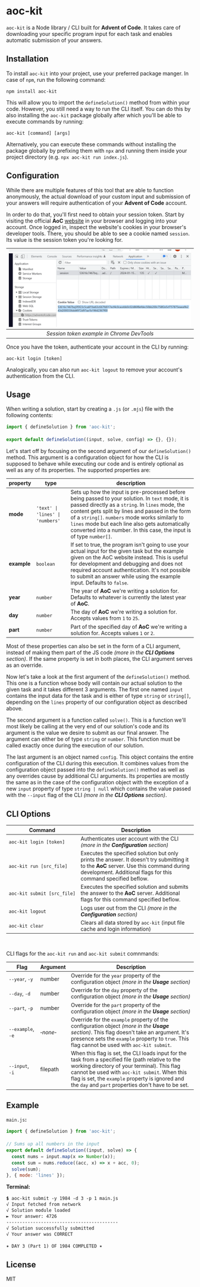 # aoc-kit
`aoc-kit` is a Node library / CLI built for **Advent of Code**. It takes care of downloading your specific program input for each task and enables automatic submission of your answers.

## Installation
To install `aoc-kit` into your project, use your preferred package manger. In case of `npm`, run the following command:
```
npm install aoc-kit
```
This will allow you to import the `defineSolution()` method from within your code. However, you still need a way to run the CLI itself. You can do this by also installing the `aoc-kit` package globally after which you'll be able to execute commands by running:
```
aoc-kit [command] [args]
```

Alternatively, you can execute these commands without installing the package globally by prefixing them with `npx` and running them inside your project directory (e.g. `npx aoc-kit run index.js`).

## Configuration
While there are multiple features of this tool that are able to function anonymously, the actual download of your custom input and submission of your answers will require authentication of your **Advent of Code** account.

In order to do that, you'll first need to obtain your session token. Start by visiting the official **AoC** [website](https://adventofcode.com/) in your browser and logging into your account. Once logged in, inspect the website's cookies in your browser's developer tools. There, you should be able to see a cookie named `session`. Its value is the session token you're looking for.

| ![DevTools in Chrome](images/cookie.png) |
|:---:|
| *Session token example in Chrome DevTools* |

Once you have the token, authenticate your account in the CLI by running:
```
aoc-kit login [token]
```

Analogically, you can also run `aoc-kit logout` to remove your account's authentication from the CLI.

## Usage
When writing a solution, start by creating a `.js` (or `.mjs`) file with the following contents:
```js
import { defineSolution } from 'aoc-kit';

export default defineSolution((input, solve, config) => {}, {});
```

Let's start off by focusing on the second argument of our `defineSolution()` method. This argument is a configuration object for how the CLI is supposed to behave while executing our code and is entirely optional as well as any of its properties. The supported properties are:

| property | type | description |
| --- | --- | --- |
| **mode** | `'text' \| 'lines' \| 'numbers'`| Sets up how the input is pre-processed before being passed to your solution. In `text` mode, it is passed directly as a `string`. In `lines` mode, the content gets split by lines and passed in the form of a `string[]`. `numbers` mode works similarly to `lines` mode but each line also gets automatically converted into a number. In this case, the input is of type `number[]`. |
| **example** | `boolean` | If set to true, the program isn't going to use your actual input for the given task but the example given on the AoC website instead. This is useful for development and debugging and does not required account authentication. It's not possible to submit an answer while using the example input. Defaults to `false`. |
| **year** | `number` | The year of **AoC** we're writing a solution for. Defaults to whatever is currently the latest year of **AoC**. |
| **day** | `number` | The day of **AoC** we're writing a solution for. Accepts values from `1` to `25`. |
| **part** | `number` | Part of the specified day of **AoC** we're writing a solution for. Accepts values `1` or `2`. |

Most of these properties can also be set in the form of a CLI argument, instead of making them part of the JS code *(more in the **CLI Options** section)*. If the same property is set in both places, the CLI argument serves as an override.

Now let's take a look at the first argument of the `defineSolution()` method. This one is a function whose body will contain our actual solution to the given task and it takes different 3 arguments. The first one named `input` contains the input data for the task and is either of type `string` or `string[]`, depending on the `lines` property of our configuration object as described above.

The second argument is a function called `solve()`. This is a function we'll most likely be calling at the very end of our solution's code and its argument is the value we desire to submit as our final answer. The argument can either be of type `string` or `number`. This function must be called exactly once during the execution of our solution.

The last argument is an object named `config`. This object contains the entire configuration of the CLI during this execution. It combines values from the configuration object passed into the `defineSolution()` method as well as any overrides cause by additional CLI arguments. Its properties are mostly the same as in the case of the configuration object with the exception of a new `input` property of type `string | null` which contains the value passed with the `--input` flag of the CLI *(more in the **CLI Options** section)*.

## CLI Options
| Command | Description |
| --- | --- |
| <code>aoc‑kit&nbsp;login&nbsp;[token]</code> | Authenticates user account with the CLI *(more in the **Configuration** section)* |
| <code>aoc‑kit&nbsp;run&nbsp;[src_file]</code> | Executes the specified solution but only prints the answer. It doesn't try submitting it to the **AoC** server. Use this command during development. Additional flags for this command specified beflow. |
| <code>aoc‑kit&nbsp;submit&nbsp;[src_file]</code> | Executes the specified solution and submits the answer to the **AoC** server. Additional flags for this command specified beflow. |
| <code>aoc‑kit&nbsp;logout</code> | Logs user out from the CLI *(more in the **Configuration** section)* |
| <code>aoc‑kit&nbsp;clear</code> | Clears all data stored by `aoc-kit` (input file cache and login information) |

&nbsp;

CLI flags for the `aoc-kit run` and `aoc-kit submit` comnmands:

| Flag | Argument | Description |
| --- | --- | --- |
| `‑‑year`, `‑y` | number | Override for the `year` property of the configuration object *(more in the **Usage** section)* |
| `‑‑day`, `‑d` | number | Override for the `day` property of the configuration object *(more in the **Usage** section)* |
| `‑‑part`, `‑p` | number | Override for the `part` property of the configuration object *(more in the **Usage** section)* |
| `‑‑example`, `‑e` | *‑none‑* | Override for the `example` property of the configuration object *(more in the **Usage** section)*. This flag doesn't take an argument. It's presence sets the `example` property to `true`. This flag cannot be used with `aoc‑kit submit`. |
| `‑‑input`, `‑i` | filepath | When this flag is set, the CLI loads input for the task from a specified file (path relative to the working directory of your terminal). This flag cannot be used with `aoc‑kit submit`. When this flag is set, the `example` property is ignored and the `day` and `part` properties don't have to be set. |

## Example
`main.js`**:**
```js
import { defineSolution } from 'aoc-kit';

// Sums up all numbers in the input
export default defineSolution((input, solve) => {
  const nums = input.map(x => Number(x));
  const sum = nums.reduce((acc, x) => x + acc, 0);
  solve(sum);
}, { mode: 'lines' });
```

**Terminal:**
<pre><code><strong>$</strong> aoc-kit submit -y 1984 -d 3 -p 1 main.js
√ Input fetched from network
√ Solution module loaded
► Your answer: 4726
------------------------------------------
√ Solution successfully submitted
√ Your answer was CORRECT

✶ DAY 3 (Part 1) OF 1984 COMPLETED ✶
</code></pre>

## License
MIT
